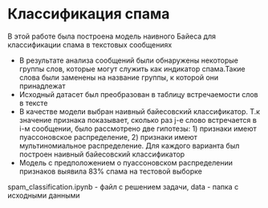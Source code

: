 # Классификация спама
В этой работе была построена модель наивного Байеса для классификации спама в текстовых сообщениях
* В результате анализа сообщений были обнаружены некоторые группы слов, которые могут служить как индикатор спама.Такие слова были заменены на название группы, к которой они принадлежат
* Исходный датасет был преобразован в таблицу встречаемости слов в тексте
* В качестве модели выбран наивный байесовский классификатор. Т.к значение признака показывает, сколько раз j-е слово встречается в i-м сообщении, было рассмотрено две гипотезы: 1) признаки имеют пуассоновское распределение, 2) признаки имеют мультиномиальное распределение. Для каждого варианта был построен наивный байесовский классификатор
* Модель с предположением о пуассоновском распределении признаков выявила 83% спама на тестовой выборке

spam_classification.ipynb - файл с решением задачи, data - папка с исходными данными
